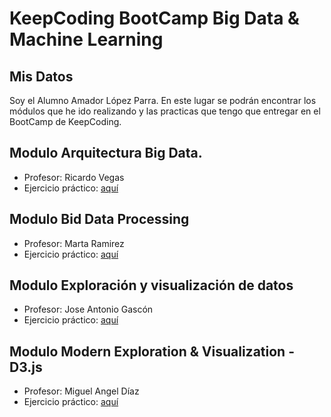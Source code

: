 # KeepCoding BootCamp Big Data & Machine Learning

## Mis Datos
Soy el Alumno Amador López Parra. En este lugar se podrán encontrar los módulos que he ido realizando y las practicas que tengo que entregar en el BootCamp de KeepCoding.

## Modulo Arquitectura Big Data.

- Profesor: Ricardo Vegas
- Ejercicio práctico: [aquí](https://github.com/amadorsoy/keepCodingBootCampBDML/tree/master/bigdataarchitecture)

## Modulo Bid Data Processing
- Profesor: Marta Ramirez
- Ejercicio práctico: [aquí](https://github.com/amadorsoy/keepCodingBootCampBDML/tree/master/bigdataprocessing)

## Modulo Exploración y visualización de datos
- Profesor: Jose Antonio Gascón
- Ejercicio práctico: [aquí](https://github.com/amadorsoy/keepCodingBootCampBDML/tree/master/visualizaciondatostableau)

## Modulo Modern Exploration & Visualization - D3.js
- Profesor: Miguel Angel Díaz
- Ejercicio práctico: [aquí]()

